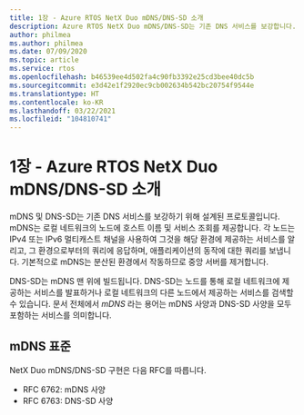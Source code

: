 ```yaml
---
title: 1장 - Azure RTOS NetX Duo mDNS/DNS-SD 소개
description: Azure RTOS NetX Duo mDNS/DNS-SD는 기존 DNS 서비스를 보강합니다.
author: philmea
ms.author: philmea
ms.date: 07/09/2020
ms.topic: article
ms.service: rtos
ms.openlocfilehash: b46539ee4d502fa4c90fb3392e25cd3bee40dc5b
ms.sourcegitcommit: e3d42e1f2920ec9cb002634b542bc20754f9544e
ms.translationtype: HT
ms.contentlocale: ko-KR
ms.lasthandoff: 03/22/2021
ms.locfileid: "104810741"
---
```

# <a name="chapter-1---introduction-to-azure-rtos-netx-duo-mdnsdns-sd"></a>1장 - Azure RTOS NetX Duo mDNS/DNS-SD 소개

mDNS 및 DNS-SD는 기존 DNS 서비스를 보강하기 위해 설계된 프로토콜입니다. mDNS는 로컬 네트워크의 노드에 호스트 이름 및 서비스 조회를 제공합니다. 각 노드는 IPv4 또는 IPv6 멀티캐스트 채널을 사용하여 그것을 해당 환경에 제공하는 서비스를 알리고, 그 환경으로부터의 쿼리에 응답하며, 애플리케이션의 동작에 대한 쿼리를 보냅니다. 기본적으로 mDNS는 분산된 환경에서 작동하므로 중앙 서버를 제거합니다.

DNS-SD는 mDNS 맨 위에 빌드됩니다. DNS-SD는 노드를 통해 로컬 네트워크에 제공하는 서비스를 발표하거나 로컬 네트워크의 다른 노드에서 제공하는 서비스를 검색할 수 있습니다. 문서 전체에서 *mDNS* 라는 용어는 mDNS 사양과 DNS-SD 사양을 모두 포함하는 서비스를 의미합니다.

## <a name="mdns-standard"></a>mDNS 표준

NetX Duo mDNS/DNS-SD 구현은 다음 RFC를 따릅니다.

- RFC 6762: mDNS 사양
- RFC 6763: DNS-SD 사양